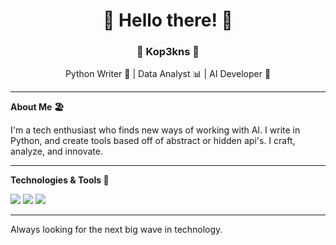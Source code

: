 <h1 align="center">🌴 Hello there! 🌴</h1>

<h3 align="center">🌊 Kop3kns 🌊</h3>
<p align="center">
  Python Writer 🐍 | Data Analyst 📊 | AI Developer 🤖
</p>

---

**About Me 🏖️**

I'm a tech enthusiast who finds new ways of working with AI. I write in Python, and create tools based off of abstract or hidden api's. I craft, analyze, and innovate.

---

**Technologies & Tools 🌺**

![](https://img.shields.io/badge/Code-Python-blue?style=for-the-badge&logo=python)
![](https://img.shields.io/badge/Tool-Pandas-orange?style=for-the-badge&logo=pandas)
![](https://img.shields.io/badge/Platform-TensorFlow-yellow?style=for-the-badge&logo=tensorflow)

---

Always looking for the next big wave in technology.
